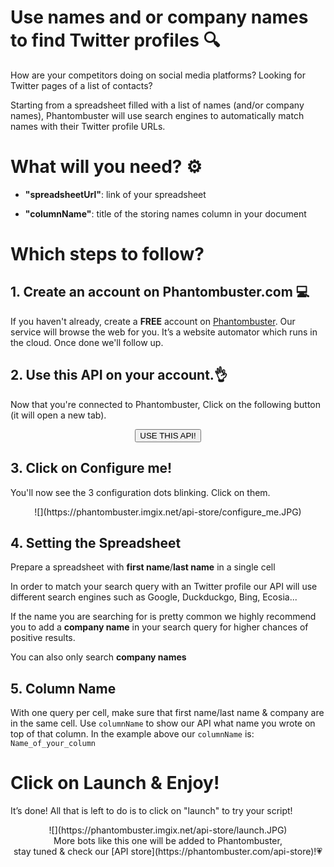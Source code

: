 # Use names and or company names to find Twitter profiles 🔍

How are your competitors doing on social media platforms? Looking for Twitter pages of a list of contacts? 

Starting from a spreadsheet filled with a list of names (and/or company names), Phantombuster will use search engines to automatically match names with their Twitter profile URLs.

# What will you need? ⚙️ 
- **"spreadsheetUrl"**: link of your spreadsheet

- **"columnName"**: title of the storing names column  in your document

# Which steps to follow?
## 1. Create an account on Phantombuster.com 💻
If you haven't already, create a **FREE** account on [Phantombuster](https://phantombuster.com/register). Our service will browse the web for you. It’s a website automator which runs in the cloud. Once done we'll follow up.


## 2. Use this API on your account.👌
Now that you're connected to Phantombuster, Click on the following button (it will open a new tab).

<center><button type="button" class="btn btn-warning callToAction" onclick="useThisApi()">USE THIS API!</button></center>

## 3. Click on Configure me!
You'll now see the 3 configuration dots blinking. Click on them.

<center>![](https://phantombuster.imgix.net/api-store/configure_me.JPG)</center>

## 4. Setting the Spreadsheet
Prepare a spreadsheet with **first name**/**last name** in a single cell

In order to match your search query with an Twitter profile our API will use different search engines such as Google, Duckduckgo, Bing, Ecosia...

If the name you are searching for is pretty common we highly recommend you to add a **company name** in your search query for higher chances of positive results. 

You can also only search **company names**


## 5. Column Name

With one query per cell, make sure that first name/last name & company are in the same cell.
Use `columnName` to show our API what name you wrote on top of that column.
In the example above our `columnName` is: `Name_of_your_column`

# Click on Launch & Enjoy!
It’s done! All that is left to do is to click on "launch" to try your script!
<center>![](https://phantombuster.imgix.net/api-store/launch.JPG)</center>

<center>More bots like this one will be added to Phantombuster,</center>
<center>stay tuned & check our [API store](https://phantombuster.com/api-store)!💗</center>